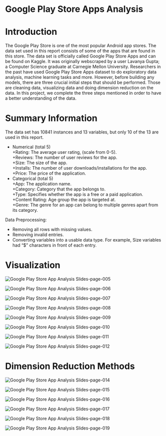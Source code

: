 # Google Play Store Apps Analysis
# Introduction
The Google Play Store is one of the most popular Android app stores. The data set used in this report consists of some of the apps that are found in this store. The data set is officially called Google Play Store Apps and can be found on Kaggle. It was originally webscraped by a user Lavanya Gupta; a Computer Science graduate at Carnegie Mellon University. Researchers in the past have used Google Play Store Apps dataset to do exploratory data analysis, machine learning tasks and more. However, before building any models, there are three crucial initial steps that should be performed. Those are cleaning data, visualizing data and doing dimension reduction on the data. In this project, we complete the three steps mentioned in order to have a better understanding of the data.  
# Summary Information
 The data set has 10841 instances and 13 variables, but only 10 of the 13 are used in this report.  
* Numerical (total 5)  
+Rating: The average user rating, (scale from 0-5).  
+Reviews: The number of user reviews for the app.  
+Size: The size of the app.  
+Installs: The number of user downloads/installations for the app.  
+Price: The price of the application.    
* Categorical (total 5)  
+App: The application name.  
+Category: Category that the app belongs to.  
+Type: Specifies whether the app is a free or a paid application.  
+Content Rating: Age group the app is targeted at.  
+Genre: The genre for an app can belong to multiple genres apart from its category.  
  
Data Preprocessing:
* Removing all rows with missing values.
* Removing invalid entries.
* Converting variables into a usable data type. For example, Size variables had “$” characters in front of each entry. 
# Visualization

![Google Play Store App Analysis Slides-page-005](https://user-images.githubusercontent.com/34051678/171975965-549e19be-1271-4a55-be93-a6b287968a53.jpg)

![Google Play Store App Analysis Slides-page-006](https://user-images.githubusercontent.com/34051678/171975987-3101df67-947c-43ed-9ba5-d759d3754ba6.jpg)

![Google Play Store App Analysis Slides-page-007](https://user-images.githubusercontent.com/34051678/171976004-beeccc22-5aee-46eb-b498-7e08dbf86993.jpg)

![Google Play Store App Analysis Slides-page-008](https://user-images.githubusercontent.com/34051678/171976011-9c4b36e4-9c41-4a00-89fd-e25fa94e7484.jpg)

![Google Play Store App Analysis Slides-page-009](https://user-images.githubusercontent.com/34051678/171976015-df9294a8-02fd-4e7e-8c56-58d4598c5d8b.jpg)

![Google Play Store App Analysis Slides-page-010](https://user-images.githubusercontent.com/34051678/171976019-ec071a28-adea-4d8e-ac4f-17d3e62ab8e2.jpg)

![Google Play Store App Analysis Slides-page-011](https://user-images.githubusercontent.com/34051678/171976030-336c210e-bd5c-4a05-844d-02b6ddbf5d55.jpg)

![Google Play Store App Analysis Slides-page-012](https://user-images.githubusercontent.com/34051678/171976038-11d09d74-6e22-43ad-8b19-991072473f42.jpg)

# Dimension Reduction Methods
![Google Play Store App Analysis Slides-page-014](https://user-images.githubusercontent.com/34051678/171976047-c88322b9-2e90-4eba-87bc-e51c3ab3e6e4.jpg)

![Google Play Store App Analysis Slides-page-015](https://user-images.githubusercontent.com/34051678/171976054-14ce1fd6-8e47-4316-8283-9bccc472108c.jpg)

![Google Play Store App Analysis Slides-page-016](https://user-images.githubusercontent.com/34051678/171976061-e3cec9a6-87db-475d-ba7f-79d0009fb75c.jpg)

![Google Play Store App Analysis Slides-page-017](https://user-images.githubusercontent.com/34051678/171976065-02fe9bb9-76a7-49e3-a0ca-afaf82b82946.jpg)

![Google Play Store App Analysis Slides-page-018](https://user-images.githubusercontent.com/34051678/171976069-cc2c62b2-521f-45c6-bff9-6b7bba6d57fa.jpg)

![Google Play Store App Analysis Slides-page-019](https://user-images.githubusercontent.com/34051678/171976076-b1272b60-d273-4c6e-bdb0-9d3fc67d7214.jpg)

